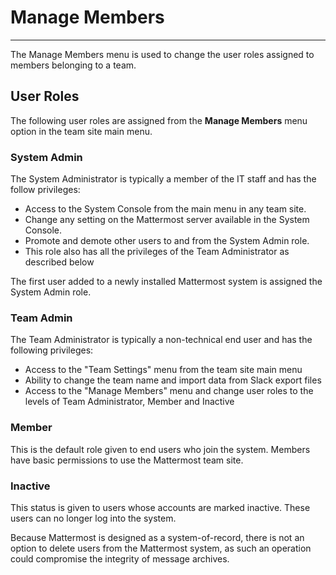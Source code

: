 # Manage Members  
___

The Manage Members menu is used to change the user roles assigned to members belonging to a team. 

## User Roles 

The following user roles are assigned from the **Manage Members** menu option in the team site main menu. 

### System Admin

The System Administrator is typically a member of the IT staff and has the follow privileges: 

- Access to the System Console from the main menu in any team site. 
- Change any setting on the Mattermost server available in the System Console.
- Promote and demote other users to and from the System Admin role.
- This role also has all the privileges of the Team Administrator as described below

The first user added to a newly installed Mattermost system is assigned the System Admin role. 

### Team Admin 

The Team Administrator is typically a non-technical end user and has the following privileges: 

- Access to the "Team Settings" menu from the team site main menu
- Ability to change the team name and import data from Slack export files
- Access to the "Manage Members" menu and change user roles to the levels of Team Administrator, Member and Inactive

### Member 

This is the default role given to end users who join the system. Members have basic permissions to use the Mattermost team site.

### Inactive 

This status is given to users whose accounts are marked inactive. These users can no longer log into the system. 

Because Mattermost is designed as a system-of-record, there is not an option to delete users from the Mattermost system, as such an operation could compromise the integrity of message archives. 

